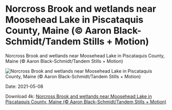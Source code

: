 # Norcross Brook and wetlands near Moosehead Lake in Piscataquis County, Maine (© Aaron Black-Schmidt/Tandem Stills + Motion)

Norcross Brook and wetlands near Moosehead Lake in Piscataquis County, Maine (© Aaron Black-Schmidt/Tandem Stills + Motion)

![Norcross Brook and wetlands near Moosehead Lake in Piscataquis County, Maine (© Aaron Black-Schmidt/Tandem Stills + Motion)](https://bing.com/th?id=OHR.MaineWetland_EN-US3940841989_UHD.jpg&w=1024&h=576)

Date: 2021-05-08

Download 4k: [Norcross Brook and wetlands near Moosehead Lake in Piscataquis County, Maine (© Aaron Black-Schmidt/Tandem Stills + Motion)](https://bing.com/th?id=OHR.MaineWetland_EN-US3940841989_UHD.jpg)

